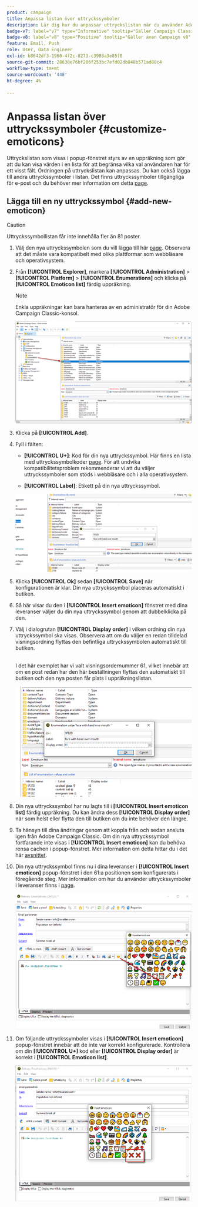 ```yaml
---
product: campaign
title: Anpassa listan över uttryckssymboler
description: Lär dig hur du anpassar uttryckslistan när du använder Adobe Campaign
badge-v7: label="v7" type="Informative" tooltip="Gäller Campaign Classic v7"
badge-v8: label="v8" type="Positive" tooltip="Gäller även Campaign v8"
feature: Email, Push
role: User, Data Engineer
exl-id: b8642df3-1960-4f2c-8273-c3988a3e85f0
source-git-commit: 28638e76bf286f253bc7efd02db848b571ad88c4
workflow-type: tm+mt
source-wordcount: '448'
ht-degree: 4%

---
```


# Anpassa listan över uttryckssymboler {#customize-emoticons}

Uttryckslistan som visas i popup-fönstret styrs av en uppräkning som gör att du kan visa värden i en lista för att begränsa vilka val användaren har för ett visst fält.
Ordningen på uttryckslistan kan anpassas. Du kan också lägga till andra uttryckssymboler i listan.
Det finns uttryckssymboler tillgängliga för e-post och du behöver mer information om detta [page](defining-the-email-content.md#inserting-emoticons).

## Lägga till en ny uttryckssymbol {#add-new-emoticon}

>[!CAUTION]
>
>Uttryckssymbollistan får inte innehålla fler än 81 poster.

1. Välj den nya uttryckssymbolen som du vill lägga till här [page](https://unicode.org/emoji/charts/full-emoji-list.html). Observera att det måste vara kompatibelt med olika plattformar som webbläsare och operativsystem.

1. Från **[!UICONTROL Explorer]**, markera **[!UICONTROL Administration]** > **[!UICONTROL Platform]** > **[!UICONTROL Enumerations]** och klicka på **[!UICONTROL Emoticon list]** färdig uppräkning.

   >[!NOTE]
   >
   >Enkla uppräkningar kan bara hanteras av en administratör för din Adobe Campaign Classic-konsol.

   ![](assets/emoticon_1.png)

1. Klicka på **[!UICONTROL Add]**.

1. Fyll i fälten:

   * **[!UICONTROL U+]**: Kod för din nya uttryckssymbol. Här finns en lista med uttryckssymbolkoder [page](https://unicode.org/emoji/charts/full-emoji-list.html).
För att undvika kompatibilitetsproblem rekommenderar vi att du väljer uttryckssymboler som stöds i webbläsare och i alla operativsystem.

   * **[!UICONTROL Label]**: Etikett på din nya uttryckssymbol.

   ![](assets/emoticon_5.png)

1. Klicka **[!UICONTROL Ok]** sedan **[!UICONTROL Save]** när konfigurationen är klar.
Din nya uttryckssymbol placeras automatiskt i butiken.

1. Så här visar du den i **[!UICONTROL Insert emoticon]** fönstret med dina leveranser väljer du din nya uttryckssymbol genom att dubbelklicka på den.

1. Välj i dialogrutan **[!UICONTROL Display order]** i vilken ordning din nya uttryckssymbol ska visas. Observera att om du väljer en redan tilldelad visningsordning flyttas den befintliga uttryckssymbolen automatiskt till butiken.

   <br>I det här exemplet har vi valt visningsordernummer 61, vilket innebär att om en post redan har den här beställningen flyttas den automatiskt till butiken och den nya posten får plats i uppräkningslistan.

   ![](assets/emoticon_2.png)

1. Din nya uttryckssymbol har nu lagts till i **[!UICONTROL Insert emoticon list]** färdig uppräkning. Du kan ändra dess **[!UICONTROL Display order]** när som helst eller flytta den till butiken om du inte behöver den längre.

1. Ta hänsyn till dina ändringar genom att koppla från och sedan ansluta igen från Adobe Campaign Classic. Om din nya uttryckssymbol fortfarande inte visas i **[!UICONTROL Insert emoticon]** kan du behöva rensa cachen i popup-fönstret. Mer information om detta hittar du i det här [avsnittet](../../platform/using/faq-campaign-config.md#perform-soft-cache-clear).

1. Din nya uttryckssymbol finns nu i dina leveranser i **[!UICONTROL Insert emoticon]** popup-fönstret i den 61:a positionen som konfigurerats i föregående steg. Mer information om hur du använder uttryckssymboler i leveranser finns i [page](defining-the-email-content.md#inserting-emoticons).

   ![](assets/emoticon_4.png)

1. Om följande uttryckssymboler visas i **[!UICONTROL Insert emoticon]** popup-fönstret innebär att de inte var korrekt konfigurerade. Kontrollera om din **[!UICONTROL U+]** kod eller **[!UICONTROL Display order]** är korrekt i **[!UICONTROL Emoticon list]**.

   ![](assets/emoticon_6.png)
